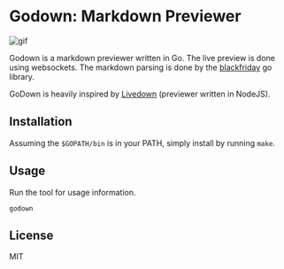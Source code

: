 Godown: Markdown Previewer
==========================

![gif](https://github.com/davinche/godown-vim/blob/static/gif.gif?raw=true)

Godown is a markdown previewer written in Go. The live preview is done using websockets. The markdown parsing is done by the [blackfriday][bf] go library.

GoDown is heavily inspired by [Livedown][ld] (previewer written in NodeJS).

## Installation

Assuming the `$GOPATH/bin` is in your PATH, simply install by running `make`.

## Usage

Run the tool for usage information.

```
godown
```

## License
MIT


[bf]: https://github.com/russross/blackfriday
[ld]: https://github.com/shime/livedown

